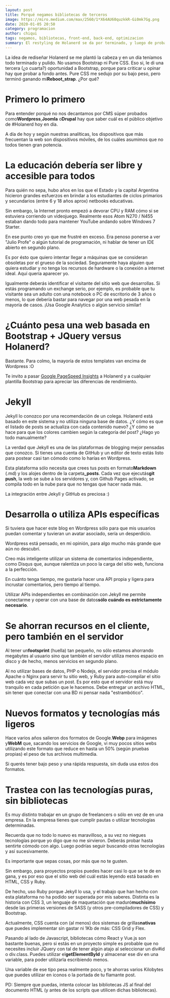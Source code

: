 ```yaml
---
layout: post
title: Porqué negamos bibliotecas de terceros
image: https://miro.medium.com/max/2560/1*X64AU60quzkkR-Gi0mk7Gg.png
date: 2020-01-05 20:50
category: programacion
author: chiqui
tags: negamos, bibliotecas, front-end, back-end, optimizacion
summary: El restyling de Holanerd se da por terminado, y luego de probar Bootstrap, Pure.CSS y también bibliotecas de Javascript y CMS muy buenos, nos damos por vencidos en la búsqueda y concluímos con el desarrollo. Así que, ¿que hay de nuevo, viejo?
---
```

<p>La idea de rediseñar Holanerd se me plantó la cabeza y en un día teníamos todo terminado y pulido. No usamos Bootstrap ni Pure CSS. Eso si, le di una tercera (¿o cuarta?) oportunidad a Bootstrap, porque para criticar u opinar hay que probar a fondo antes. Pure CSS me sedujo por su bajo peso, pero terminó ganando mi<strong>Reboot_strap</strong>. ¿Por qué?</p>
<h1>Primero lo primero</h1>
<p>Para entender porqué no nos decantamos por CMS súper probados como<strong>Wordpress</strong>,<strong>Joomla</strong> o<strong>Drupal</strong> hay que saber cuál es el público objetivo de #Holanerd hoy en día.</p>
<p>A día de hoy y según nuestras analíticas, los dispositivos que más frecuentan la web son dispositivos móviles, de los cuáles asumimos que no todos tienen gran potencia.</p>

<h1>La educación debería ser libre y accesible para todos</h1>
<p>Para quién no sepa, hubo años en los que el Estado y la capital Argentina hicieron grandes esfuerzos en brindar a los estudiantes de ciclos primarios y secundarios (entre 6 y 18 años aprox) netbooks educativas.</p>
<p>Sin embargo, la Internet pronto empezó a devorar CPU y RAM cómo si se estuviera corriendo un videojuego. Realmente esos Atom N270 / N455 estaban dando todo para mantener YouTube andando sobre Windows 7 Starter.</p>
<p>En ese punto creo yo que me frustré en exceso. Era penoso ponerse a ver "Julio Profe" o algún tutorial de programación, ni hablar de tener un IDE abierto en segundo plano.</p>
<p>Es por ésto que quiero intentar llegar a máquinas que se consideran obsoletas por el grueso de la sociedad. Seguramente haya alguien que quiera estudiar y no tenga los recursos de hardware o la conexión a internet ideal. Aquí quería aparecer yo.</p>
<p>Igualmente deberás identificar el visitante del sitio web que desarrollas. Si estás programando un exchange serio, por ejemplo, es probable que tu visitante sea un adulto con una notebook o PC de escritorio de 3 años o menos, lo que debería bastar para navegar por una web pesada en la mayoría de casos. ¡Usa Google Analytics o algún servicio similar!</p>

<h1>¿Cuánto pesa una web basada en Bootstrap + JQuery versus Holanerd?</h1>
<p>Bastante. Para colmo, la mayoría de estos templates van encima de Wordpress :O</p>
<p>Te invito a pasar <a href="https://developers.google.com/speed/pagespeed/insights/?hl=es">Google PageSpeed Insights</a> a Holanerd y a cualquier plantilla Bootstrap para apreciar las diferencias de rendimiento.</p>

<h1>Jekyll</h1>
<p>Jekyll lo conozco por una recomendación de un colega. Holanerd está basado en este sistema y no utiliza ninguna base de datos. ¿Y cómo es que el listado de posts se actualiza con cada contenido nuevo? ¿Y cómo se hace para que los colores cambien según la categoría del post? ¿Hago yo todo manualmente?</p>
<p>La verdad que Jekyll es una de las plataformas de blogging mejor pensadas que conozco. Si tienes una cuenta de GitHub y un editor de texto estás listo para postear casi tan cómodo como lo harías en Wordpress.</p>
<p>Esta plataforma sólo necesita que crees tus posts en formato<strong>Markdown</strong> (.md) y los alojes dentro de la carpeta<strong>_posts</strong>. Cada vez que ejecutás<strong>git push</strong>, la web se sube a los servidores y, con Github Pages activado, se compila todo en la nube para que no tengas que hacer nada más.</p>
<p>La integración entre Jekyll y GitHub es preciosa :)</p>

<h1>Desarrolla o utiliza APIs específicas</h1>
<p>Si tuviera que hacer este blog en Wordpress sólo para que mis usuarios puedan comentar y tuvieran un avatar asociado, sería un desperdicio.</p>
<p>Wordpress está pensado, en mi opinión, para algo mucho más grande que aún no descubrí.</p>
<p>Creo más inteligente utilizar un sistema de comentarios independiente, como Disqus que, aunque ralentiza un poco la carga del sitio web, funciona a la perfección.</p>
<p>En cuánto tenga tiempo, me gustaría hacer una API propia y ligera para incrustar comentarios, pero tiempo al tiempo.</p>
<p>Utilizar APIs independientes en combinación con Jekyll me permite conectarme y operar con una base de datos<strong>sólo cuándo es estrictamente necesario</strong>.</p>

<h1>Se ahorran recursos en el cliente, pero también en el servidor</h1>
<p>Al tener un<strong>footsprint</strong> (huella) tan pequeño, no sólo estamos ahorrando megabytes al usuario sino que también el servidor utiliza menos espacio en disco y de hecho, menos servicios en segundo plano.</p>
<p>Al no utilizar bases de datos, PHP o Nodejs, el servidor precisa el módulo Apache o Nginx para servir tu sitio web, y Ruby para auto-compilar el sitio web cada vez que subas un post. Es por esto que el servidor está muy tranquilo en cada petición que le hacemos. Debe entregar un archivo HTML, sin tener que conectar con una BD ni pensar nada "estrambótico".</p>

<h1>Nuevos formatos y tecnologías más ligeros</h1>
<p>Hace varios años salieron dos formatos de Google.<strong>Webp</strong> para imágenes y<strong>WebM</strong> que, sacando los servicios de Google, vi muy pocos sitios webs utilizando este formato que reduce en hasta un 50% (según pruebas propias) el peso de tus archivos multimedia.</p>
<p>Si querés tener bajo peso y una rápida respuesta, sin duda usa estos dos formatos.</p>

<h1>Trastea con las tecnologías puras, sin bibliotecas</h1>
<p>Es muy distinto trabajar en un grupo de freelancers o sólo en vez de en una empresa. En la empresa tienes que cumplir pautas o utilizar tecnologías determinadas.</p>
<p>Recuerda que no todo lo nuevo es maravilloso, a su vez no niegues tecnologías porque yo digo que no me sirvieron. Deberás probar hasta sentirte cómodo con algo. Luego podrías seguir buscando otras tecnologías y así sucesivamente.</p>
<p>Es importante que sepas cosas, por más que no te gusten.</p>
<p></strong>Sin embargo</strong>, para proyectos propios puedes hacer casi lo que se te de en gana, y es por eso que el sitio web del cuál estás leyendo está basado en HTML, CSS y Ruby.</p>
<p>De hecho, uso Ruby porque Jekyll lo usa, y el trabajo que han hecho con esta plataforma no ha podido ser superada por mis saberes. Distinta es la historia con CSS 3, un lenguaje de maquetación que maduró<strong>muchísimo</strong> desde las primeras versiones de SASS (y otros pre-compiladores de CSS) y Bootstrap.</p>
<p>Actualmente, CSS cuenta con (al menos) dos sistemas de grillas<strong>nativas</strong> que puedes implementar sin gastar ni 1Kb de más: CSS Grid y Flex.</p>
<p></strong>Pasando al lado de Javascript</strong>, bibliotecas cómo React y Vue.js son bastante buenas, pero si estás en un proyecto simple es probable que no necesites incluir JQuery con tal de tener algún atajo al seleccionar un div#id o div.class. Puedes utilizar el<strong>getElementById</strong> y almacenar ese div en una variable, para poder utilizarla escribiendo menos.</p>
<p>Una variable de ese tipo pesa realmente poco, y te ahorras varios Kilobytes que puedes utilizar en iconos o la portada de tu flamante post.</p>
<p></strong>PD</strong>: Siempre que puedas, intenta colocar las bibliotecas JS al final del documento HTML (y antes de los scripts que utilicen dichas bibliotecas).</p>